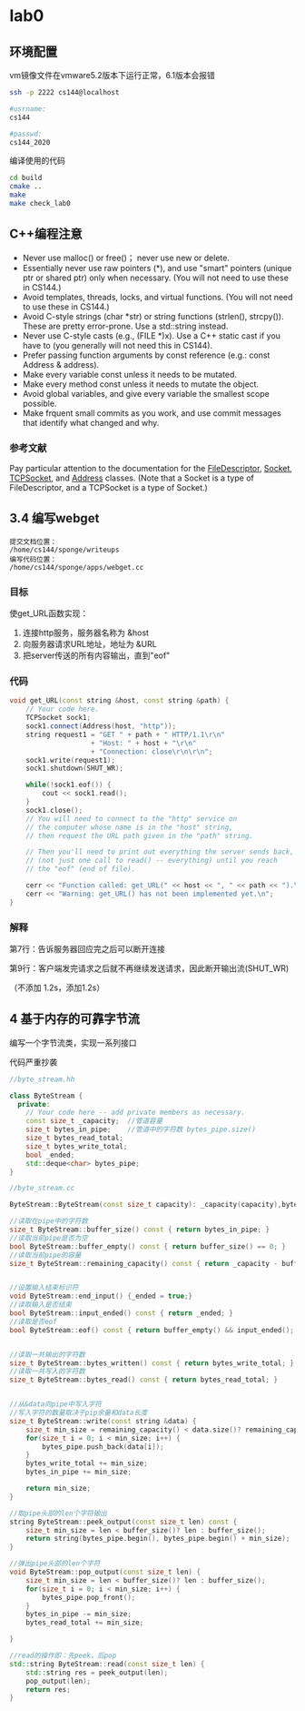 # lab0

## 环境配置

vm镜像文件在vmware5.2版本下运行正常，6.1版本会报错

```bash
ssh -p 2222 cs144@localhost

#usrname:
cs144

#passwd:
cs144_2020
```

编译使用的代码

```bash
cd build
cmake ..
make
make check_lab0
```



## C++编程注意

- Never use malloc() or free()； never use new or delete.
- Essentially never use raw pointers (*), and use "smart" pointers (unique ptr or shared ptr) only when necessary. (You will not need to use these in CS144.)
- Avoid templates, threads, locks, and virtual functions. (You will not need to use these in CS144.)
- Avoid C-style strings (char *str) or string functions (strlen(), strcpy()). These are pretty error-prone. Use a std::string instead.
- Never use C-style casts (e.g., (FILE *)x). Use a C++ static cast if you have to (you generally will not need this in CS144).
- Prefer passing function arguments by const reference (e.g.: const Address & address).
- Make every variable const unless it needs to be mutated.
- Make every method const unless it needs to mutate the object.
- Avoid global variables, and give every variable the smallest scope possible.
- Make frquent small commits as you work, and use commit messages that identify what changed and why.

### 参考文献

Pay particular attention to the documentation for the [FileDescriptor](https://cs144.github.io/doc/lab0/class_file_descriptor.html), [Socket](https://cs144.github.io/doc/lab0/class_socket.html), [TCPSocket](https://cs144.github.io/doc/lab0/class_t_c_p_socket.html), and [Address](https://cs144.github.io/doc/lab0/class_address.html) classes. (Note that a Socket is a type of FileDescriptor, and a TCPSocket is a type of Socket.)

## 3.4 编写webget

```
提交文档位置：
/home/cs144/sponge/writeups
编写代码位置：
/home/cs144/sponge/apps/webget.cc
```

### 目标

使get_URL函数实现：

1. 连接http服务，服务器名称为 &host
2. 向服务器请求URL地址，地址为 &URL
3. 把server传送的所有内容输出，直到"eof"

### 代码

```c++
void get_URL(const string &host, const string &path) {
    // Your code here.
    TCPSocket sock1;
    sock1.connect(Address(host, "http"));
    string request1 = "GET " + path + " HTTP/1.1\r\n"
                    + "Host: " + host + "\r\n"
                    + "Connection: close\r\n\r\n";
    sock1.write(request1);
    sock1.shutdown(SHUT_WR);

    while(!sock1.eof()) {
        cout << sock1.read();
    }
    sock1.close();
    // You will need to connect to the "http" service on
    // the computer whose name is in the "host" string,
    // then request the URL path given in the "path" string.

    // Then you'll need to print out everything the server sends back,
    // (not just one call to read() -- everything) until you reach
    // the "eof" (end of file).

    cerr << "Function called: get_URL(" << host << ", " << path << ").\n";
    cerr << "Warning: get_URL() has not been implemented yet.\n";
}
```

### 解释

第7行：告诉服务器回应完之后可以断开连接

第9行：客户端发完请求之后就不再继续发送请求，因此断开输出流(SHUT_WR)

（不添加 1.2s，添加1.2s）

## 4 基于内存的可靠字节流

编写一个字节流类，实现一系列接口

代码严重抄袭

```c++
//byte_stream.hh

class ByteStream {
  private:
    // Your code here -- add private members as necessary.
    const size_t _capacity;  //管道容量
    size_t bytes_in_pipe;    //管道中的字符数 bytes_pipe.size()
    size_t bytes_read_total; 
    size_t bytes_write_total;
    bool _ended;
    std::deque<char> bytes_pipe;
}
```



```c++
//byte_stream.cc

ByteStream::ByteStream(const size_t capacity): _capacity(capacity),bytes_in_pipe(0),bytes_read_total(0),bytes_write_total(0),_ended(false),bytes_pipe() {}

//读取在pipe中的字符数
size_t ByteStream::buffer_size() const { return bytes_in_pipe; }
//读取当前pipe是否为空
bool ByteStream::buffer_empty() const { return buffer_size() == 0; }
//读取当前pipe的容量
size_t ByteStream::remaining_capacity() const { return _capacity - buffer_size(); }


//设置输入结束标识符
void ByteStream::end_input() {_ended = true;} 
//读取输入是否结束
bool ByteStream::input_ended() const { return _ended; }
//读取是否eof
bool ByteStream::eof() const { return buffer_empty() && input_ended(); }


//读取一共输出的字符数
size_t ByteStream::bytes_written() const { return bytes_write_total; }
//读取一共写入的字符数
size_t ByteStream::bytes_read() const { return bytes_read_total; }


//从&data向pipe中写入字符
//写入字符的数量取决于pip余量和data长度
size_t ByteStream::write(const string &data) {
    size_t min_size = remaining_capacity() < data.size()? remaining_capacity() : data.size();
    for(size_t i = 0; i < min_size; i++) {
        bytes_pipe.push_back(data[i]);
    }
    bytes_write_total += min_size;
    bytes_in_pipe += min_size;

    return min_size;
}

//取pipe头部的len个字符输出
string ByteStream::peek_output(const size_t len) const {
    size_t min_size = len < buffer_size()? len : buffer_size();
    return string(bytes_pipe.begin(), bytes_pipe.begin() + min_size);
}

//弹出pipe头部的len个字符
void ByteStream::pop_output(const size_t len) {
    size_t min_size = len < buffer_size()? len : buffer_size();
    for(size_t i = 0; i < min_size; i++) {
        bytes_pipe.pop_front();
    }
    bytes_in_pipe -= min_size;
    bytes_read_total += min_size;

}

//read的操作即：先peek，后pop
std::string ByteStream::read(const size_t len) {
    std::string res = peek_output(len);
    pop_output(len);
    return res;
}
```
















